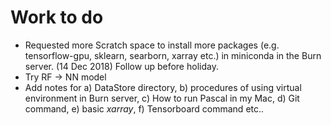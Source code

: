 # Work to do

- Requested more Scratch space to install more packages (e.g. tensorflow-gpu, sklearn, searborn, xarray etc.) in miniconda in the Burn server. (14 Dec 2018) Follow up before holiday.
- Try RF -> NN model
- Add notes for a) DataStore directory, b) procedures of using virtual environment in Burn server, c) How to run Pascal in my Mac, d) Git command, e) basic *xarray*, f) Tensorboard command etc..
